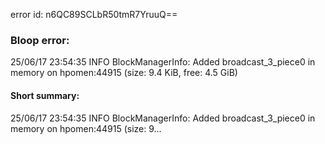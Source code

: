error id: n6QC89SCLbR50tmR7YruuQ==
### Bloop error:

25/06/17 23:54:35 INFO BlockManagerInfo: Added broadcast_3_piece0 in memory on hpomen:44915 (size: 9.4 KiB, free: 4.5 GiB)
#### Short summary: 

25/06/17 23:54:35 INFO BlockManagerInfo: Added broadcast_3_piece0 in memory on hpomen:44915 (size: 9...